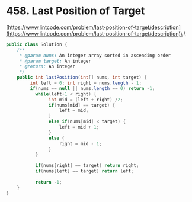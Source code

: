# 458. Last Position of Target

[https://www.lintcode.com/problem/last-position-of-target/description](https://www.lintcode.com/problem/last-position-of-target/description)\
\


```java
public class Solution {
    /**
     * @param nums: An integer array sorted in ascending order
     * @param target: An integer
     * @return: An integer
     */
    public int lastPosition(int[] nums, int target) {
         int left = 0; int right = nums.length - 1;
		 if(nums == null || nums.length == 0) return -1;
	       while(left+1 < right) {
				int mid = (left + right) /2;
	            if(nums[mid] == target) {
					left = mid;
				}
				else if(nums[mid] < target) {
					left = mid + 1;
				}
				else {
					right = mid - 1;
				}
	       }
	       
	       if(nums[right] == target) return right;
	       if(nums[left] == target) return left;
	       
	       return -1;
    }
}
```

